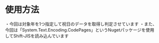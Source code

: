 # 使用方法

・今回は対象年を1つ指定して祝日のデータを取得し判定させています
・また、今回は「System.Text.Encoding.CodePages」というNugetパッケージを使用してShift-JISを読み込んでいます
